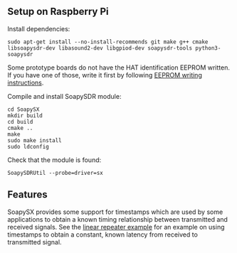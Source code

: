 ## Setup on Raspberry Pi

Install dependencies:
```
sudo apt-get install --no-install-recommends git make g++ cmake libsoapysdr-dev libasound2-dev libgpiod-dev soapysdr-tools python3-soapysdr
```

Some prototype boards do not have the HAT identification EEPROM written.
If you have one of those, write it first by following
[EEPROM writing instructions](dts/README.md).

Compile and install SoapySDR module:
```
cd SoapySX
mkdir build
cd build
cmake ..
make
sudo make install
sudo ldconfig
```

Check that the module is found:
```
SoapySDRUtil --probe=driver=sx
```

## Features
SoapySX provides some support for timestamps which are used by some
applications to obtain a known timing relationship between transmitted and
received signals.
See the
[linear repeater example](example/linear_repeater.py)
for an example on using timestamps to obtain a constant, known latency
from received to transmitted signal.
